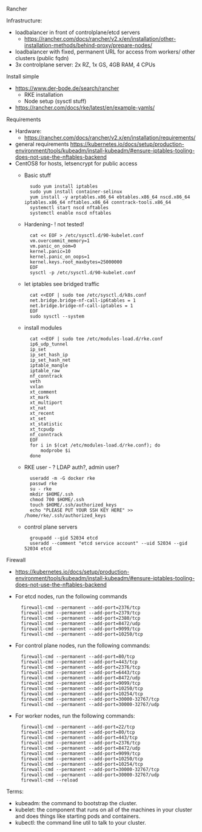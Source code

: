 Rancher


Infrastructure: 

* loadbalancer in front of controlplane/etcd servers 
	* https://rancher.com/docs/rancher/v2.x/en/installation/other-installation-methods/behind-proxy/prepare-nodes/
* loadbalancer with fixed, permanent URL for access from workers/ other clusters (public fqdn)
* 3x controlplane server: 2x RZ, 1x GS,  4GB RAM, 4 CPUs


Install simple

* https://www.der-bode.de/search/rancher
	* RKE installation
	* Node setup (sysctl stuff) 
* https://rancher.com/docs/rke/latest/en/example-yamls/

Requirements

* Hardware: 
	* https://rancher.com/docs/rancher/v2.x/en/installation/requirements/
* general requirements https://kubernetes.io/docs/setup/production-environment/tools/kubeadm/install-kubeadm/#ensure-iptables-tooling-does-not-use-the-nftables-backend
* CentOS8 for hosts, letsencrypt for public access
	* Basic stuff		

    		sudo yum install iptables
    		sudo yum install container-selinux
    		yum install -y arptables.x86_64 ebtables.x86_64 nscd.x86_64 iptables.x86_64 nftables.x86_64 conntrack-tools.x86_64
    		systemctl start nscd nftables
    		systemctl enable nscd nftables
    		
	* Hardening- ! not tested!

    		cat << EOF > /etc/sysctl.d/90-kubelet.conf
    		vm.overcommit_memory=1
    		vm.panic_on_oom=0
    		kernel.panic=10
    		kernel.panic_on_oops=1
    		kernel.keys.root_maxbytes=25000000
    		EOF
    		sysctl -p /etc/sysctl.d/90-kubelet.conf

	* let iptables see bridged traffic
    
    		cat <<EOF | sudo tee /etc/sysctl.d/k8s.conf
    		net.bridge.bridge-nf-call-ip6tables = 1
    		net.bridge.bridge-nf-call-iptables = 1
    		EOF
    		sudo sysctl --system

	* install modules

    		cat <<EOF | sudo tee /etc/modules-load.d/rke.conf
    		ip6_udp_tunnel
    		ip_set
    		ip_set_hash_ip
    		ip_set_hash_net
    		iptable_mangle
    		iptable_raw
    		nf_conntrack
    		veth
    		vxlan
    		xt_comment
    		xt_mark
    		xt_multiport
    		xt_nat
    		xt_recent
    		xt_set
    		xt_statistic
    		xt_tcpudp
    		nf_conntrack
    		EOF
    		for i in $(cat /etc/modules-load.d/rke.conf); do 
    		    modprobe $i
    		done

	* RKE user - ? LDAP auth?, admin user?

    		useradd -m -G docker rke
    		passwd rke 
    		su - rke
    		mkdir $HOME/.ssh
    		chmod 700 $HOME/.ssh
    		touch $HOME/.ssh/authorized_keys
    		echo "PLEASE PUT YOUR SSH KEY HERE" >> /home/rke/.ssh/authorized_keys

	* control plane servers

    		groupadd --gid 52034 etcd
    		useradd --comment "etcd service account" --uid 52034 --gid 52034 etcd


Firewall

* https://kubernetes.io/docs/setup/production-environment/tools/kubeadm/install-kubeadm/#ensure-iptables-tooling-does-not-use-the-nftables-backend

* For etcd nodes, run the following commands


        firewall-cmd --permanent --add-port=2376/tcp
        firewall-cmd --permanent --add-port=2379/tcp
        firewall-cmd --permanent --add-port=2380/tcp
        firewall-cmd --permanent --add-port=8472/udp
        firewall-cmd --permanent --add-port=9099/tcp
        firewall-cmd --permanent --add-port=10250/tcp

* For control plane nodes, run the following commands:

        firewall-cmd --permanent --add-port=80/tcp
        firewall-cmd --permanent --add-port=443/tcp
        firewall-cmd --permanent --add-port=2376/tcp
        firewall-cmd --permanent --add-port=6443/tcp
        firewall-cmd --permanent --add-port=8472/udp
        firewall-cmd --permanent --add-port=9099/tcp
        firewall-cmd --permanent --add-port=10250/tcp
        firewall-cmd --permanent --add-port=10254/tcp
        firewall-cmd --permanent --add-port=30000-32767/tcp
        firewall-cmd --permanent --add-port=30000-32767/udp

* For worker nodes, run the following commands:

        firewall-cmd --permanent --add-port=22/tcp
        firewall-cmd --permanent --add-port=80/tcp
        firewall-cmd --permanent --add-port=443/tcp
        firewall-cmd --permanent --add-port=2376/tcp
        firewall-cmd --permanent --add-port=8472/udp
        firewall-cmd --permanent --add-port=9099/tcp
        firewall-cmd --permanent --add-port=10250/tcp
        firewall-cmd --permanent --add-port=10254/tcp
        firewall-cmd --permanent --add-port=30000-32767/tcp
        firewall-cmd --permanent --add-port=30000-32767/udp
        firewall-cmd --reload


Terms:

* kubeadm: the command to bootstrap the cluster.
* kubelet: the component that runs on all of the machines in your cluster and does things like starting pods and containers.
* kubectl: the command line util to talk to your cluster.
